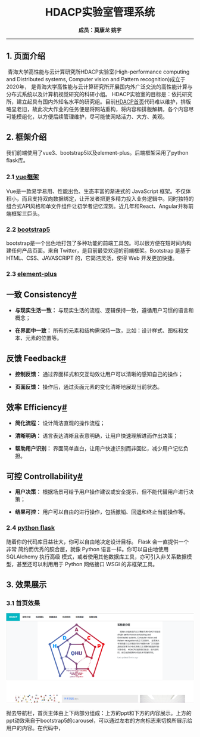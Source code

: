 # <center>HDACP实验室管理系统</center>

**<center>成员：莫康龙  姚宇</center>**

----------------------

## 1. 页面介绍

 青海大学高性能与云计算研究所HDACP实验室(High-performance computing and Distributed systems, Computer vision and Pattern recognition)成立于2020年， 是青海大学高性能与云计算研究所开展国内外广泛交流的高性能计算与分布式系统以及计算机视觉研究的科研小组。 HDACP实验室的目标是：依托研究所，建立起具有国内外知名水平的研究组。目前[HDACP首页](https://www.qhu-hdacp.cn/)代码难以维护，排版略显老旧，故此次大作业的任务便是将网站重构，将内容和排版解耦，各个内容尽可能模组化，以方便后续管理维护，尽可能使网站活力、大方、美观。

## 2. 框架介绍

我们前端使用了vue3、bootstrap5以及element-plus。后端框架采用了python flask库。

### 2.1 [vue框架](https://cn.vuejs.org/guide/introduction.html)

Vue是一款易学易用、性能出色、生态丰富的渐进式的 JavaScript 框架。不仅体积小，而且支持双向数据绑定，让开发者把更多精力投入业务逻辑中。同时独特的组合式API风格和单文件组件让初学者记忆深刻。近几年和React、Angular并称前端框架三巨头。

### 2.2 [bootstrap5](https://v5.bootcss.com/docs/getting-started/introduction/)

bootstrap是一个出色地打包了多种功能的前端工具包。可以很方便在短时间内构建任何产品页面。来自 Twitter，是目前最受欢迎的前端框架。Bootstrap 是基于 HTML、CSS、JAVASCRIPT 的，它简洁灵活，使得 Web 开发更加快捷。

### 2.3 [element-plus](https://element-plus.gitee.io/zh-CN/)

一致 Consistency[#](https://element-plus.gitee.io/zh-CN/guide/design.html#%E4%B8%80%E8%87%B4-consistency)
-------------------------------------------------------------------------------------------------------

* **与现实生活一致：** 与现实生活的流程、逻辑保持一致，遵循用户习惯的语言和概念；

* **在界面中一致：** 所有的元素和结构需保持一致，比如：设计样式、图标和文本、元素的位置等。

反馈 Feedback[#](https://element-plus.gitee.io/zh-CN/guide/design.html#%E5%8F%8D%E9%A6%88-feedback)
-------------------------------------------------------------------------------------------------

* **控制反馈：** 通过界面样式和交互动效让用户可以清晰的感知自己的操作；

* **页面反馈：** 操作后，通过页面元素的变化清晰地展现当前状态。

效率 Efficiency[#](https://element-plus.gitee.io/zh-CN/guide/design.html#%E6%95%88%E7%8E%87-efficiency)
-----------------------------------------------------------------------------------------------------

* **简化流程：** 设计简洁直观的操作流程；

* **清晰明确：** 语言表达清晰且表意明确，让用户快速理解进而作出决策；

* **帮助用户识别：** 界面简单直白，让用户快速识别而非回忆，减少用户记忆负担。

可控 Controllability[#](https://element-plus.gitee.io/zh-CN/guide/design.html#%E5%8F%AF%E6%8E%A7-controllability)
---------------------------------------------------------------------------------------------------------------

* **用户决策：** 根据场景可给予用户操作建议或安全提示，但不能代替用户进行决策；

* **结果可控：** 用户可以自由的进行操作，包括撤销、回退和终止当前操作等。

### 2.4 [python flask](https://flask.net.cn/)

随着你的代码库日益壮大，你可以自由地决定设计目标。 Flask 会一直提供一个非常 简约而优秀的胶合层，就像 Python 语言一样。你可以自由地使用 SQLAlchemy 执行高级 模式，或者使用其他数据库工具，亦可引入非关系数据模型，甚至还可以利用用于 Python 网络接口 WSGI 的非框架工具。  

## 3. 效果展示

### 3.1 首页效果

![首页示意图](img/initial.png)

抛去导航栏，首页主体由上下两部分组成：上方的ppt和下方的内容展示。上方的ppt动效来自于bootstrap5的carousel，可以通过左右的方向标志来切换所展示给用户的内容。在代码中，<style>标签中引入bootstrap的css部件并修改部分css属性，即可完成调用。

![首页示意图1](img/initial1.png)

下方的内容展示部分中，使用了bootstrap中card堆叠而成，对HDACP队伍内容进行简要概括以及阐述。所示内容与状态栏中的各个分栏并无差别。

### 3.2 导航栏

本次导航栏做到了代码复用。由于导航栏的使用是全局统一的，而一个一个的手动同步代码显得太傻而且难以维护，一个导航栏代码挂载多个页面成了更好的选择。导航栏框架采用了element-plus中的el-menu组件，方便调用。整体采用了扁平式设计，更接近近年来互联网大厂的网页设计审美偏好，并且在光标悬停在选项上方时还会出现颜色变化，优美而不显突兀。

![导航栏图片](img/navibar.png)

### 3.3 研究介绍

研究介绍的内容是分几部分的，由researchIntro.vue文件进行统一管理。后续维护中只需直接添加几乎没有格式的页面，并在researchIntro中按照格式添加导入内容即可，新的文章内容即可挂载到研究介绍中。

![研究介绍](img/researchIntro.png)

### 3.4 科研团队

科研团队中，是介绍HDACP中老师、硕士研究生以及毕业生的页面。我们将原本三组人员的页面进行了折叠，客户根据需要点击即可。

![科研团队](img/team.png)  

而在老师的个人介绍页面中，由于有些老师资历较深，科研荣誉非常多，我们将老师的大篇幅的科研介绍和页面格式完全解耦，将科研荣誉等内容进行类json化存储，在生成页面时直接进行文件内容读取并程序化生成页面，便于后续添加内容，维护网站。

![类json存储](img/like-json.png)

![王晓英](img/wxy.png)

### 3.5 新闻动态

新闻动态中，新闻和论文收录情况也做了相应的归纳折叠，以及一定的动效处理。

![新闻动态](img/news.png)

### 3.6 科研项目和联系我们

这两个页面仅仅是两个静态的表格，在此基础上并没有其他的创新，在此不做过多介绍

### 3.7 帮助文档（markdown特色文档）

帮助文档这里采用了后端存储管理。与后端的通信使用了axios，后端使用flask与mysql数据库。
![](img/documentmenage.jpg)

添加新文档后可以直接点击文档并查看内容，可以直接解析markdown格式的特色内容，比如表格。如果对文档内容不满意，可以直接进行在线修改并且实时预览markdown效果。

![](img/markdownshowing.jpg)

## 4. 环境搭建

环境搭建内容参考链接[https://github.com/Xiamu-ssr/Web/blob/main/README.md](https://github.com/Xiamu-ssr/Web/blob/main/README.md)


